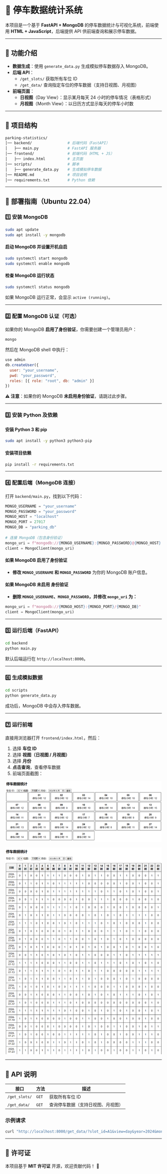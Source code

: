 # 🚗 **停车数据统计系统**  

本项目是一个基于 **FastAPI + MongoDB** 的停车数据统计与可视化系统，前端使用 **HTML + JavaScript**，后端提供 API 供前端查询和展示停车数据。  

---

## **📌 功能介绍**
- **数据生成**：使用 `generate_data.py` 生成模拟停车数据存入 MongoDB。
- **后端 API**：
  - `/get_slots/` 获取所有车位 ID
  - `/get_data/` 查询指定车位的停车数据（支持日视图、月视图）
- **前端页面**：
  - **日视图**（Day View）：显示某月每天 24 小时的停车情况（表格形式）
  - **月视图**（Month View）：以日历方式显示每天的停车小时数

---

## **📂 项目结构**
```bash
parking-statistics/
│── backend/                # 后端代码（FastAPI）
│   ├── main.py             # FastAPI 服务器
│── frontend/               # 前端代码（HTML + JS）
│   ├── index.html          # 主页面
│── scripts/                # 脚本
│   ├── generate_data.py    # 生成模拟停车数据
│── README.md               # 项目说明
│── requirements.txt        # Python 依赖
```

---

## **🚀 部署指南（Ubuntu 22.04）**
### **1️⃣ 安装 MongoDB**
```bash
sudo apt update
sudo apt install -y mongodb
```
#### **启动 MongoDB 并设置开机自启**
```bash
sudo systemctl start mongodb
sudo systemctl enable mongodb
```
#### **检查 MongoDB 运行状态**
```bash
sudo systemctl status mongodb
```
如果 MongoDB 运行正常，会显示 `active (running)`。

---

### **2️⃣ 配置 MongoDB 认证（可选）**
如果你的 MongoDB **启用了身份验证**，你需要创建一个管理员用户：
```bash
mongo
```
然后在 MongoDB shell 中执行：
```js
use admin
db.createUser({
  user: "your_username",
  pwd: "your_password",
  roles: [{ role: "root", db: "admin" }]
})
```
**⚠️ 注意**：如果你的 MongoDB **未启用身份验证**，请跳过此步骤。

---

### **3️⃣ 安装 Python 及依赖**
#### **安装 Python 3 和 pip**
```bash
sudo apt install -y python3 python3-pip
```
#### **安装项目依赖**
```bash
pip install -r requirements.txt
```

---

### **4️⃣ 配置后端（MongoDB 连接）**
打开 `backend/main.py`，找到以下代码：
```python
MONGO_USERNAME = "your_username"
MONGO_PASSWORD = "your_password"
MONGO_HOST = "localhost"
MONGO_PORT = 27017
MONGO_DB = "parking_db"

# 连接 MongoDB（包含身份验证）
mongo_uri = f"mongodb://{MONGO_USERNAME}:{MONGO_PASSWORD}@{MONGO_HOST}:{MONGO_PORT}/{MONGO_DB}?authSource=admin"
client = MongoClient(mongo_uri)
```
#### **如果 MongoDB 启用了身份验证**
- **修改 `MONGO_USERNAME` 和 `MONGO_PASSWORD`** 为你的 MongoDB 账户信息。

#### **如果 MongoDB **未启用** 身份验证**
- **删除 `MONGO_USERNAME`、`MONGO_PASSWORD`，并修改 `mongo_uri` 为：**
```python
mongo_uri = f"mongodb://{MONGO_HOST}:{MONGO_PORT}/{MONGO_DB}"
client = MongoClient(mongo_uri)
```

---

### **5️⃣ 运行后端（FastAPI）**
```bash
cd backend
python main.py
```
默认后端运行在 `http://localhost:8000`。

---

### **6️⃣ 生成模拟数据**
```bash
cd scripts
python generate_data.py
```
成功后，MongoDB 中会存入停车数据。

---

### **7️⃣ 运行前端**
直接用浏览器打开 `frontend/index.html`，然后：
1. 选择 **车位 ID**
2. 选择 **视图（日视图 / 月视图）**
3. 选择 **月份**
4. **点击查询**，查看停车数据
5. 前端页面截图：

![月视图](./pic/a.png)

![日视图](./pic/b.png)

---

## **📌 API 说明**
| **接口**       | **方法** | **描述** |
|---------------|---------|---------|
| `/get_slots/` | `GET`   | 获取所有车位 ID |
| `/get_data/`  | `GET`   | 查询停车数据（支持日视图、月视图） |

### **示例请求**
```bash
curl "http://localhost:8000/get_data/?slot_id=A1&view=day&year=2024&month=2"
```

---

## **📜 许可证**
本项目基于 **MIT 许可证** 开源，欢迎贡献代码！ 🚀